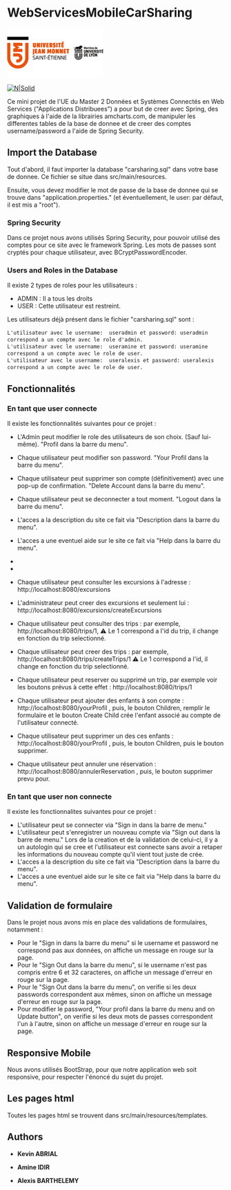 # WebServicesMobileCarSharing

[![N|Solid](https://github.com/jbrat/SocialNetworkUJM-SpringReact/blob/master/src/main/resources/static/images/logo_ujm.png?raw=true)](https://www.univ-st-etienne.fr/fr/index.html)

[![N|Solid](http://rubenjgarcia.es/wp-content/uploads/2016/09/springboot.png)](https://projects.spring.io/spring-boot/)

Ce mini projet de l'UE du Master 2 Données et Systèmes Connectés en Web Services ("Applications Distribuees") a pour but de creer avec Spring, des graphiques à l'aide de la librairies amcharts.com, de manipuler les differentes tables de la base de donnee et de creer des comptes username/password a l'aide de Spring Security.

## Import the Database

Tout d'abord, il faut importer la database "carsharing.sql" dans votre base de donnee. Ce fichier se situe dans src/main/resources.

Ensuite, vous devez modifier le mot de passe de la base de donnee qui se trouve dans "application.properties." (et éventuellement, le user: par défaut, il est mis a "root").

### Spring Security

Dans ce projet nous avons utilisés Spring Security, pour pouvoir utilisé des comptes pour ce site avec le framework Spring.
Les mots de passes sont cryptés pour chaque utilisateur, avec BCryptPasswordEncoder.

### Users and Roles in the Database

Il existe 2 types de roles pour les utilisateurs : 
* ADMIN : Il a tous les droits
* USER : Cette utilisateur est restreint.

Les utilisateurs déjà présent dans le fichier "carsharing.sql" sont :

```
L'utilisateur avec le username:  useradmin et password: useradmin correspond a un compte avec le role d'admin.
L'utilisateur avec le username:  useramine et password: useramine correspond a un compte avec le role de user.
L'utilisateur avec le username:  useralexis et password: useralexis correspond a un compte avec le role de user.
```


## Fonctionnalités

### En tant que user connecte

Il existe les fonctionnalités suivantes pour ce projet : 

* L'Admin peut modifier le role des utilisateurs de son choix. (Sauf lui-même). "Profil dans la barre du menu".
* Chaque utilisateur peut modifier son password. "Your Profil dans la barre du menu".
* Chaque utilisateur peut supprimer son compte (définitivement) avec une pop-up de confirmation. "Delete Account dans la barre du menu".
* Chaque utilisateur peut se deconnecter a tout moment. "Logout dans la barre du menu".
* L'acces a la description du site ce fait via "Description dans la barre du menu".
* L'acces a une eventuel aide sur le site ce fait via "Help dans la barre du menu".

* 
*
* Chaque utilisateur peut consulter les excursions à l'adresse : http://localhost:8080/excursions 
* L'administrateur peut creer des excursions et seulement lui : http://localhost:8080/excursions/createExcursions
* Chaque utilisateur peut consulter des trips : par exemple, http://localhost:8080/trips/1, :warning: Le 1 correspond a l'id du trip, il change en fonction du trip selectionné.
* Chaque utilisateur peut creer des trips : par exemple, http://localhost:8080/trips/createTrips/1 :warning: Le 1 correspond a l'id, il change en fonction du trip selectionné.
* Chaque utilisateur peut reserver ou supprimé un trip, par exemple voir les boutons prévus à cette effet : http://localhost:8080/trips/1
* Chaque utilisateur peut ajouter des enfants à son compte : http://localhost:8080/yourProfil , puis, le bouton Children, remplir le formulaire et le bouton Create Child crée l'enfant associé au compte de l'utilisateur connecté. 
* Chaque utilisateur peut supprimer un des ces enfants : http://localhost:8080/yourProfil , puis, le bouton Children, puis le bouton supprimer.
* Chaque utilisateur peut annuler une réservation : http://localhost:8080/annulerReservation , puis, le bouton supprimer prevu pour.
### En tant que user non connecte

Il existe les fonctionnalites suivantes pour ce projet : 

* L'utilisateur peut se connecter via "Sign in dans la barre de menu."
* L'utilisateur peut s'enregistrer un nouveau compte via "Sign out dans la barre de menu." Lors de la creation et de la validation de celui-ci, il y a un autologin qui se cree et l'utilisateur est connecte sans avoir a retaper les informations du nouveau compte qu'il vient tout juste de crée.
* L'acces a la description du site ce fait via "Description dans la barre du menu".
* L'acces a une eventuel aide sur le site ce fait via "Help dans la barre du menu".

## Validation de formulaire 

Dans le projet nous avons mis en place des validations de formulaires, notamment : 

* Pour le "Sign in dans la barre du menu" si le username et password ne correspond pas aux données, on affiche un message en rouge sur la page.
* Pour le "Sign Out dans la barre du menu", si le username n'est pas compris entre 6 et 32 caracteres, on affiche un message d'erreur en rouge sur la page.
* Pour le "Sign Out dans la barre du menu", on verifie si les deux passwords correspondent aux mêmes, sinon on affiche un message d'erreur en rouge sur la page.
* Pour modifier le password, "Your profil dans la barre du menu and on Update button", on verifie si les deux mots de passes correspondent l'un à l'autre, sinon on affiche un message d'erreur en rouge sur la page.

## Responsive Mobile

Nous avons utilisés BootStrap, pour que notre application web soit responsive, pour respecter l'énoncé du sujet du projet.

## Les pages html

Toutes les pages html se trouvent dans src/main/resources/templates.

## Authors

* **Kevin ABRIAL**

* **Amine IDIR**

* **Alexis BARTHELEMY**
